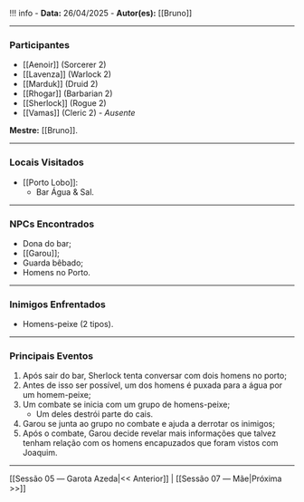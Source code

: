 !!! info
	- **Data:** 26/04/2025
	- **Autor(es):** [[Bruno]]

---

### Participantes

- [[Aenoir]] (Sorcerer 2)
- [[Lavenza]] (Warlock 2)
- [[Marduk]] (Druid 2)
- [[Rhogar]] (Barbarian 2)
- [[Sherlock]] (Rogue 2)
- [[Vamas]] (Cleric 2) - *Ausente*

**Mestre:** [[Bruno]].

---  

### Locais Visitados

- [[Porto Lobo]]:
	- Bar Água & Sal.

---

### NPCs Encontrados

- Dona do bar;
- [[Garou]];
- Guarda bêbado;
- Homens no Porto.

---

### Inimigos Enfrentados

- Homens-peixe (2 tipos).

---

### Principais Eventos

1. Após sair do bar, Sherlock tenta conversar com dois homens no porto;
2. Antes de isso ser possível, um dos homens é puxada para a água por um homem-peixe;
3. Um combate se inicia com um grupo de homens-peixe;
	- Um deles destrói parte do cais.
4. Garou se junta ao grupo no combate e ajuda a derrotar os inimigos;
5. Após o combate, Garou decide revelar mais informações que talvez tenham relação com os homens encapuzados que foram vistos com Joaquim.

---

[[Sessão 05 ― Garota Azeda|<< Anterior]] | [[Sessão 07 ― Mãe|Próxima >>]]